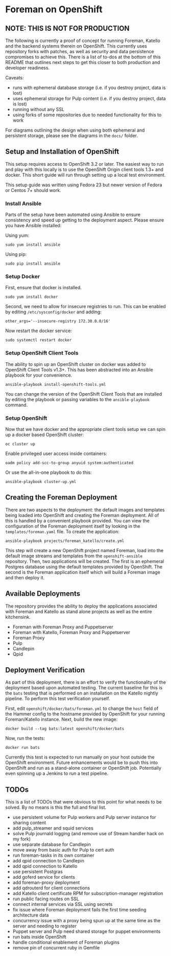 # Foreman on OpenShift

## NOTE: THIS IS NOT FOR PRODUCTION

The following is currently a proof of concept for running Foreman, Katello and the backend systems therein on OpenShift. This currently uses repository forks with patches, as well as security and data persistence compromises to achieve this. There is a list of to-dos at the bottom of this README that outlines next steps to get this closer to both production and developer readiness.

Caveats:

 * runs with ephemeral database storage (i.e. if you destroy project, data is lost)
 * uses ephemeral storage for Pulp content (i.e. if you destroy project, data is lost)
 * running without any SSL
 * using forks of some repositories due to needed functionality for this to work

For diagrams outlining the design when using both ephemeral and persistent storage, please see the diagrams in the `docs/` folder.

## Setup and Installation of OpenShift

This setup requires access to OpenShift 3.2 or later. The easiest way to run and play with this locally is to use the OpenShift Origin client tools 1.3+ and docker. This short guide will run through setting up a local test environment.

This setup guide was written using Fedora 23 but newer version of Fedora or Centos 7+ should work.


### Install Ansible

Parts of the setup have been automated using Ansible to ensure consistency and speed up getting to the deployment aspect. Please ensure you have Ansible installed:

Using yum:

    sudo yum install ansible

Using pip:

    sudo pip install ansible

### Setup Docker

First, ensure that docker is installed.

    sudo yum install docker

Second, we need to allow for insecure registries to run. This can be enabled by editing `/etc/sysconfig/docker` and adding:

    other_args='--insecure-registry 172.30.0.0/16'

Now restart the docker service:

    sudo systemctl restart docker

### Setup OpenShift Client Tools

The ability to spin up an OpenShift cluster on docker was added to OpenShift Client Tools v1.3+. This has been abstracted into an Ansible playbook for your convenience.

    ansible-playbook install-openshift-tools.yml

You can change the version of the OpenShift Client Tools that are installed by editing the playbook or passing variables to the `ansible-playbook` command.

### Setup OpenShift

Now that we have docker and the appropriate client tools setup we can spin up a docker based OpenShift cluster:

    oc cluster up

Enable privileged user access inside containers:

    oadm policy add-scc-to-group anyuid system:authenticated

Or use the all-in-one playbook to do this:

    ansible-playbook cluster-up.yml

## Creating the Foreman Deployment

There are two aspects to the deployment: the default images and templates being loaded into OpenShift and creating the Foreman deployment. All of this is handled by a convenient playbook provided. You can view the configuration of the Foreman deployment itself by looking in the `templates/foreman.yaml` file. To create the application:

    ansible-playbook projects/foreman_katello/create.yml

This step will create a new OpenShift project named Foreman, load into the default image streams and templates from the `openshift-ansible` repository. Then, two applications will be created. The first is an ephemeral Postgres database using the default templates provided by OpenShift. The second is the Foreman application itself which will build a Foreman image and then deploy it.

## Available Deployments

The repository provides the ability to deploy the applications associated with Foreman and Katello as stand alone projects as well as the entire kitchensink. 

  * Foreman with Foreman Proxy and Puppetserver
  * Foreman with Katello, Foreman Proxy and Puppetserver
  * Foreman Proxy
  * Pulp
  * Candlepin
  * Qpid

## Deployment Verification

As part of this deployment, there is an effort to verify the functionality of the deployment based upon automated testing. The current baseline for this is the `bats` testing that is performed on an installation on the Katello nightly pipeline. To perform this test verification yourself.

First, edit `openshift/docker/bats/foreman.yml` to change the `host` field of the Hammer config to the hostname provided by OpenShift for your running Foreman/Katello instance. Next, build the new image:

    docker build --tag bats:latest openshift/docker/bats

Now, run the tests:

    docker run bats
    
Currently this test is expected to run manually on your host outside the OpenShift environment. Future enhancements would be to push this into OpenShift and run as a stand-alone container or OpenShift job. Potentially even spinning up a Jenkins to run a test pipeline.

## TODOs

This is a list of TODOs that were obvious to this point for what needs to be solved. By no means is this the full and final list.

 * use persistent volume for Pulp workers and Pulp server instance for sharing content
 * add pulp_streamer and squid services
 * solve Pulp journald logging (and remove use of Stream handler hack on my fork)
 * use separate database for Candlepin
 * move away from basic auth for Pulp to cert auth
 * run foreman-tasks in its own container
 * add qpid connection to Candlepin
 * add qpid connection to Katello
 * use persistent Postgras
 * add goferd service for clients
 * add foreman-proxy deployment
 * add qdrouterd for client connections
 * add Katello client certificate RPM for subscription-manager registration
 * run public facing routes on SSL
 * connect internal services via SSL using secrets
 * fix issue where Foreman deployment fails the first time seeding architecture data
 * concurrency issue with a proxy being spun up at the same time as the server and needing to register
 * Puppet server and Pulp need shared storage for puppet environments
 * run bats inside OpenShift
 * handle conditional enablement of Foreman plugins
 * remove pin of concurrent ruby in Gemfile
